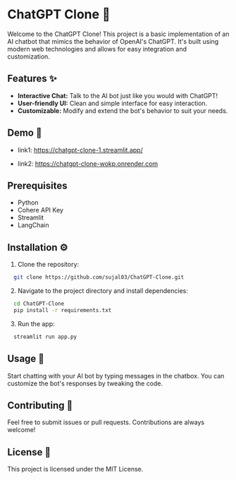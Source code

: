 
# ChatGPT Clone 🚀

Welcome to the ChatGPT Clone! This project is a basic implementation of an AI chatbot that mimics the behavior of OpenAI's ChatGPT. It's built using modern web technologies and allows for easy integration and customization.
## Features ✨

- **Interactive Chat:** Talk to the AI bot just like you would with ChatGPT!
- **User-friendly UI:** Clean and simple interface for easy interaction.
- **Customizable:** Modify and extend the bot's behavior to suit your needs.


## Demo 📱

- link1: https://chatgpt-clone-1.streamlit.app/

- link2: https://chatgpt-clone-wokp.onrender.com


## Prerequisites
- Python 
- Cohere API Key
- Streamlit
- LangChain
## Installation ⚙️

1. Clone the repository:

```bash
  git clone https://github.com/sujal03/ChatGPT-Clone.git
```
2. Navigate to the project directory and install dependencies:

```bash
  cd ChatGPT-Clone
  pip install -r requirements.txt
```
3. Run the app:

```bash
  streamlit run app.py
```
## Usage 💬

Start chatting with your AI bot by typing messages in the chatbox. You can customize the bot's responses by tweaking the code.


## Contributing 🤝

Feel free to submit issues or pull requests. Contributions are always welcome!


## License 📄

This project is licensed under the MIT License.

